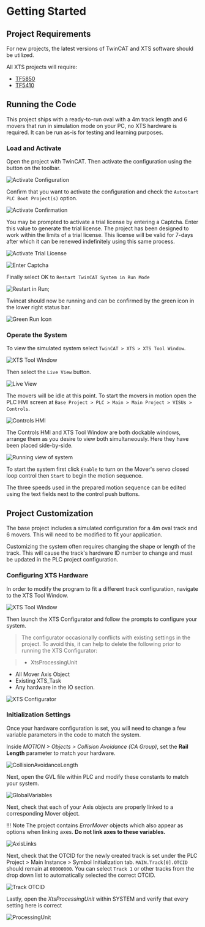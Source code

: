 
# Getting Started

## Project Requirements

For new projects, the latest versions of TwinCAT and XTS software should be utilized.

All XTS projects will require:

- [TF5850](https://www.beckhoff.com/en-us/products/automation/twincat/tfxxxx-twincat-3-functions/tf5xxx-motion/tf5850.html)
- [TF5410](https://www.beckhoff.com/en-us/products/automation/twincat/tfxxxx-twincat-3-functions/tf5xxx-motion/tf5410.html)

## Running the Code

This project ships with a ready-to-run oval with a 4m track length and 6 movers that run in simulation mode on your PC, no XTS hardware is required. It can be run as-is for testing and learning purposes.

### Load and Activate

Open the project with TwinCAT. Then activate the configuration using the button on the toolbar.

![Activate Configuration](../Images/GettingStarted/Activate.png)

Confirm that you want to activate the configuration and check the `Autostart PLC Boot Project(s)` option.

![Activate Confirmation](../Images/GettingStarted/Activate-Confirm.png)

You may be prompted to activate a trial license by entering a Captcha. Enter this value to generate the trial license. The project has been designed to work within the limits of a trial license. This license will be valid for 7-days after which it can be renewed indefinitely using this same process.

![Activate Trial License](../Images/GettingStarted/ActivateTrial.png)

![Enter Captcha](../Images/GettingStarted/Captcha.png)

Finally select OK to `Restart TwinCAT System in Run Mode`

![Restart in Run](../Images/GettingStarted/RestartRun.png);

Twincat should now be running and can be confirmed by the green icon in the lower right status bar.

![Green Run Icon](../Images/GettingStarted/GreenIcon.png)

### Operate the System

To view the simulated system select `TwinCAT > XTS > XTS Tool Window`.

![XTS Tool Window](../Images/XTSToolWindow.png)

Then select the `Live View` button.

![Live View](../Images/GettingStarted/LiveView.png)

The movers will be idle at this point. To start the movers in motion open the PLC HMI screen at `Base Project > PLC > Main > Main Project > VISUs > Controls`.

![Controls HMI](../Images/GettingStarted/ControlsVisu.png)

The Controls HMI and XTS Tool Window are both dockable windows, arrange them as you desire to view both simultaneously. Here they have been placed side-by-side.

![Running view of system](../Images/GettingStarted/RunningView.png)

To start the system first click `Enable` to turn on the Mover's servo closed loop control then `Start` to begin the motion sequence.

The three speeds used in the prepared motion sequence can be edited using the text fields next to the control push buttons.

## Project Customization

The base project includes a simulated configuration for a 4m oval track and 6 movers. This will need to be modified to fit your application.

Customizing the system often requires changing the shape or length of the track. This will cause the track's hardware ID number to change and must be updated in the PLC project configuration.

### Configuring XTS Hardware

In order to modify the program to fit a different track configuration, navigate to the XTS Tool Window.

![XTS Tool Window](../Images/XTSToolWindow.png)

Then launch the XTS Configurator and follow the prompts to configure your system.

>The configurator occasionally conflicts with existing settings in the project. To avoid this, it can help to delete the following prior to running the XTS Configurator:

> - XtsProcessingUnit
- All Mover Axis Object
- Existing XTS_Task
- Any hardware in the IO section.

![XTS Configurator](../Images/XTSConfigurator.png)

### Initialization Settings

Once your hardware configuration is set, you will need to change a few variable parameters in the code to match the system.

Inside *MOTION > Objects > Collision Avoidance (CA Group)*, set the **Rail Length** parameter to match your hardware.

![CollisionAvoidanceLength](../Images/CALength.png)

Next, open the GVL file within PLC and modify these constants to match your system.

![GlobalVariables](../Images/GlobalVars.png)

Next, check that each of your Axis objects are properly linked to a corresponding Mover object.

!!! Note The project contains *ErrorMover* objects which also appear as options when linking axes. **Do not link axes to these variables.**

![AxisLinks](../Images/AxisLinks.png)

Next, check that the OTCID for the newly created track is set under the PLC Project > Main Instance > Symbol Initialization tab. `MAIN.Track[0].OTCID` should remain at `00000000`. You can select `Track 1` or other tracks from the drop down list to automatically selected the correct OTCID.

![Track OTCID](../Images/OTCIDAssignment.png)

Lastly, open the *XtsProcessingUnit* within SYSTEM and verify that every setting here is correct

![ProcessingUnit](../Images/ProcessingUnit.png)
